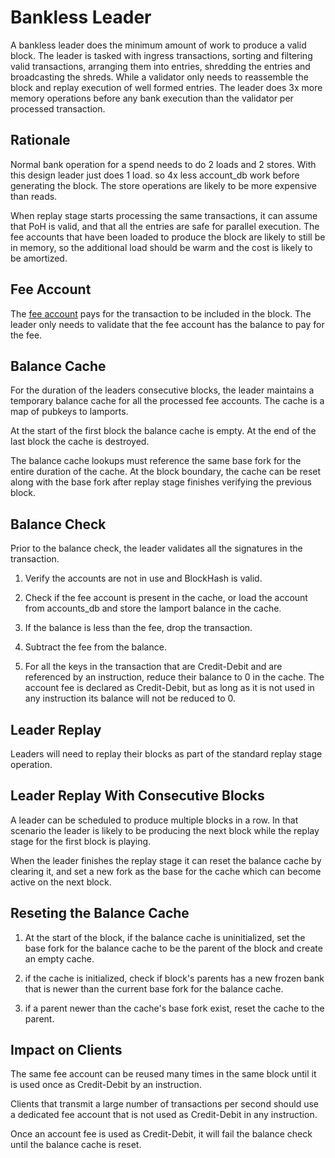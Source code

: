 # Bankless Leader

A bankless leader does the minimum amount of work to produce a valid
block.  The leader is tasked with ingress transactions, sorting and
filtering valid transactions, arranging them into entries, shredding
the entries and broadcasting the shreds.  While a validator only
needs to reassemble the block and replay execution of well formed
entries.  The leader does 3x more memory operations before any bank
execution than the validator per processed transaction.

## Rationale

Normal bank operation for a spend needs to do 2 loads and 2 stores.
With this design leader just does 1 load. so 4x less account\_db
work before generating the block. The store operations are likely
to be more expensive than reads.

When replay stage starts processing the same transactions, it can
assume that PoH is valid, and that all the entries are safe for
parallel execution.  The fee accounts that have been loaded to
produce the block are likely to still be in memory, so the additional
load should be warm and the cost is likely to be amortized.

## Fee Account

The [fee account](terminology.md#fee_account) pays for the
transaction to be included in the block.  The leader only needs to
validate that the fee account has the balance to pay for the
fee.

## Balance Cache

For the duration of the leaders consecutive blocks, the leader
maintains a temporary balance cache for all the processed fee
accounts.  The cache is a map of pubkeys to lamports.

At the start of the first block the balance cache is empty.  At the
end of the last block the cache is destroyed.

The balance cache lookups must reference the same base fork for the
entire duration of the cache.  At the block boundary, the cache can
be reset along with the base fork after replay stage finishes
verifying the previous block.


## Balance Check

Prior to the balance check, the leader validates all the signatures
in the transaction.

1. Verify the accounts are not in use and BlockHash is valid.

2. Check if the fee account is present in the cache, or load the
account from accounts\_db and store the lamport balance in the
cache.

3. If the balance is less than the fee, drop the transaction.

4. Subtract the fee from the balance.

5. For all the keys in the transaction that are Credit-Debit and
are referenced by an instruction, reduce their balance to 0 in the
cache.  The account fee is declared as Credit-Debit, but as long
as it is not used in any instruction its balance will not be reduced
to 0.

## Leader Replay

Leaders will need to replay their blocks as part of the standard
replay stage operation.

## Leader Replay With Consecutive Blocks

A leader can be scheduled to produce multiple blocks in a row.  In
that scenario the leader is likely to be producing the next block
while the replay stage for the first block is playing.

When the leader finishes the replay stage it can reset the balance
cache by clearing it, and set a new fork as the base for the
cache which can become active on the next block.

## Reseting the Balance Cache

1. At the start of the block, if the balance cache is uninitialized,
set the base fork for the balance cache to be the parent of the
block and create an empty cache.

2. if the cache is initialized, check if block's parents has a new
frozen bank that is newer than the current base fork for the
balance cache.

3. if a parent newer than the cache's base fork exist, reset the
cache to the parent.

## Impact on Clients

The same fee account can be reused many times in the same block
until it is used once as Credit-Debit by an instruction.

Clients that transmit a large number of transactions per second
should use a dedicated fee account that is not used as Credit-Debit
in any instruction.

Once an account fee is used as Credit-Debit, it will fail the
balance check until the balance cache is reset.
